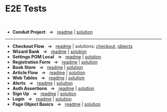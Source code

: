 # E2E Tests

<br>

- **Conduit Project**  ‎ ‎    =>‎‎   ‎ ‎  [readme](https://github.com/TykhonKozachenko/cypress_e2e_project/blob/e2e_testing/README.md) | [solution](https://github.com/TykhonKozachenko/cypress_e2e_project/commit/bc112ed61cbc3c70c0e14cb1c57ce4a58488ed1a)

---

- **Checkout Flow**  ‎ ‎    =>‎‎   ‎ ‎  [readme](https://github.com/TykhonKozachenko/cypress_e2e_demoblaze_page_object/blob/testing/readme.md) | solutions: [checkout](https://github.com/TykhonKozachenko/cypress_e2e_demoblaze_page_object/commit/c8b82c976a7b407e59bc5db2d5d224faf168af7f), [objects](https://github.com/TykhonKozachenko/cypress_e2e_demoblaze_page_object/commit/5a247eede8647b95eeef886ec983bbcbe70aff92)
- **Wizard Bank**  ‎ ‎    =>‎‎   ‎ ‎  [readme](https://github.com/TykhonKozachenko/cypress_e2e_wizard_bank/blob/testing/readme.md) | [solution](https://github.com/TykhonKozachenko/cypress_e2e_wizard_bank/commit/fca24de4727e0484739a136c3d585f45b47a8b84)
- **Settings POM Local**  ‎ ‎    =>‎‎   ‎ ‎  [readme](https://github.com/TykhonKozachenko/cypress_e2e_settings_pom_local/blob/e2e_testing/README.md) | [solution](https://github.com/TykhonKozachenko/cypress_e2e_settings_pom_local/commit/0dd798a3f41ea338f15501a12517fd7370c743b2)
- **Registration Form**  ‎ ‎    =>‎‎   ‎ ‎  [readme](https://github.com/TykhonKozachenko/cypress_e2e_student_registration_form/blob/testing/readme.md) | [solution](https://github.com/TykhonKozachenko/cypress_e2e_student_registration_form/commit/3c15ddf8cf3780b30adfe8434ec4010a7307d18d)
- **Book Store**  ‎ ‎    =>‎‎   ‎ ‎  [readme](https://github.com/TykhonKozachenko/cypress_e2e_book_store/blob/testing/readme.md) | [solution](https://github.com/TykhonKozachenko/cypress_e2e_book_store/commit/7eb4f9c42d8f07c8e2c45d27bf2e570969add8ea)
- **Article Flow**  ‎ ‎    =>‎‎   ‎ ‎  [readme](https://github.com/TykhonKozachenko/cypress_e2e_article_flow/blob/testing/readme.md) | [solution](https://github.com/TykhonKozachenko/cypress_e2e_article_flow/commit/830371fb134409a2e3c68aff06f7b88ad7c9f7de)
- **Web Tables**  ‎ ‎    =>‎‎   ‎ ‎  [readme](https://github.com/TykhonKozachenko/cypress_e2e_web_tables/blob/testing/README.md) | [solution](https://github.com/TykhonKozachenko/cypress_e2e_web_tables/commit/4d2bcf975090cb60b60256e7a93d6560ef5c20b5)
- **Alerts**  ‎ ‎    =>‎‎   ‎ ‎  [readme](https://github.com/TykhonKozachenko/cypress_e2e_alerts/blob/testing/readme.md) | [solution](https://github.com/TykhonKozachenko/cypress_e2e_alerts/commit/a846a1585367649f283c570e220c7cdac9968b99)
- **Auth Assertions**  ‎ ‎    =>‎‎   ‎ ‎  [readme](https://github.com/TykhonKozachenko/cypress_e2e_simple_auth/blob/testing/readme.md) | [solution](https://github.com/TykhonKozachenko/cypress_e2e_simple_auth/commit/06288705387010a2af08fa009b3a97fd1db1aa86)
- **Sign Up**  ‎ ‎    =>‎‎   ‎ ‎  [readme](https://github.com/TykhonKozachenko/cypress_e2e_signup/blob/testing/README.md) | [solution](https://github.com/TykhonKozachenko/cypress_e2e_signup/commit/602bfd4358bf4152cdc6ddaa652da8d33ee28691)
- **Login**  ‎ ‎    =>‎‎   ‎ ‎  [readme](https://github.com/TykhonKozachenko/cypress_e2e_login/blob/testing/README.md) | [solution](https://github.com/TykhonKozachenko/cypress_e2e_login/commit/adf1a3e84f7143c7f40a580893b238056ea521d9)
- **Page Object Basics**  ‎ ‎    =>‎‎   ‎ ‎  [readme](https://github.com/TykhonKozachenko/page_object/blob/testing/readme.md) | [solution](https://github.com/TykhonKozachenko/page_object/commit/81c228a405e2dfe0d490ae7aef274909fee573c8)
